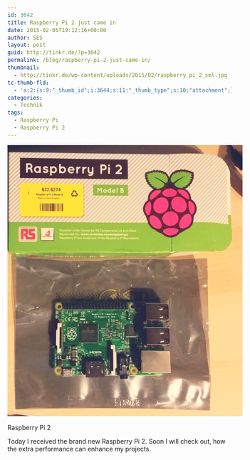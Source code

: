 ```yaml
---
id: 3642
title: Raspberry Pi 2 just came in
date: 2015-02-05T19:12:16+00:00
author: SES
layout: post
guid: http://tinkr.de/?p=3642
permalink: /blog/raspberry-pi-2-just-came-in/
thumbnail:
  - http://tinkr.de/wp-content/uploads/2015/02/raspberry_pi_2_sml.jpg
tc-thumb-fld:
  - 'a:2:{s:9:"_thumb_id";i:3644;s:11:"_thumb_type";s:10:"attachment";}'
categories:
  - Technik
tags:
  - Raspberry Pi
  - Raspberry Pi 2
---
```

<div id="attachment_3643" style="width: 538px" class="wp-caption alignnone">
  <img aria-describedby="caption-attachment-3643" loading="lazy" src="/assets/2015/02/raspberry_pi_2.jpg" alt="Raspberry Pi 2" width="528" height="609" class="size-full wp-image-3643" />

  <p id="caption-attachment-3643" class="wp-caption-text">
    Raspberry Pi 2
  </p>
</div>

Today I received the brand new Raspberry Pi 2. Soon I will check out, how the extra performance can enhance my projects.
